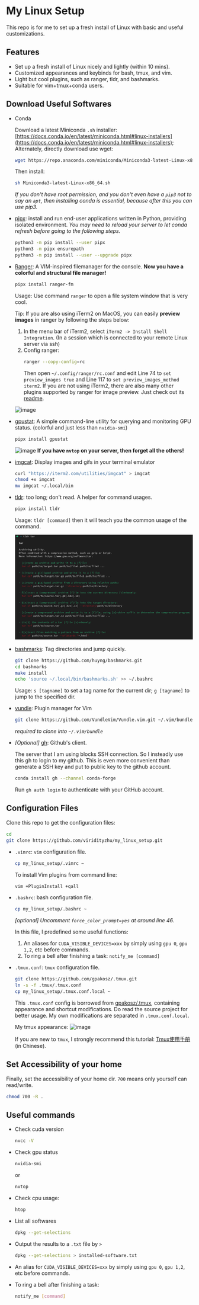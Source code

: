 # My Linux Setup

This repo is for me to set up a fresh install of Linux with basic and useful customizations.

## Features

- Set up a fresh install of Linux nicely and lightly (within 10 mins).
- Customized appearances and keybinds for bash, tmux, and vim.
- Light but cool plugins, such as ranger, tldr, and bashmarks.
- Suitable for vim+tmux+conda users.

## Download Useful Softwares

- Conda

  Download a latest Miniconda `.sh` installer: [https://docs.conda.io/en/latest/miniconda.html#linux-installers](https://docs.conda.io/en/latest/miniconda.html#linux-installers);
  Alternately, directly download use wget:
  ```bash
  wget https://repo.anaconda.com/miniconda/Miniconda3-latest-Linux-x86_64.sh
  ```
  Then install:
  ```bash
  sh Miniconda3-latest-Linux-x86_64.sh
  ```
  *If you don't have root permission, and you don't even have a `pip3` not to say an `apt`, then installing conda is essential, because after this you can use pip3.*

- [pipx](https://pypa.github.io/pipx/): install and run end-user applications written in Python, providing isolated environment.
  *You may need to reload your server to let conda refresh before going to the following steps.*
  ```bash
  python3 -m pip install --user pipx
  python3 -m pipx ensurepath
  python3 -m pip install --user --upgrade pipx
  ```

- [Ranger](https://github.com/ranger/ranger): A VIM-inspired filemanager for the console. **Now you have a colorful and structural file manager!**
  ```bash
  pipx install ranger-fm
  ```
  Usage: Use command `ranger` to open a file system window that is very cool.
  
  Tip: If you are also using iTerm2 on MacOS, you can easily **preview images** in ranger by following the steps below:
  1. In the menu bar of iTerm2, select `iTerm2 -> Install Shell Integration`. (In a session which is connected to your remote Linux server via ssh)
  2. Config ranger:
     ```bash
     ranger --copy-config=rc
     ```
     Then open `~/.config/ranger/rc.conf` and edit Line 74 to `set preview_images true` and Line 117 to `set preview_images_method iterm2`.
  If you are not using iTerm2, there are also many other plugins supported by ranger for image preview. Just check out its [readme](https://github.com/ranger/ranger).
  
  ![image](https://user-images.githubusercontent.com/39082096/229707017-516f3dd9-d278-4522-ae49-9c1d946291f4.png)
  
- [gpustat](https://github.com/wookayin/gpustat): A simple command-line utility for querying and monitoring GPU status. (colorful and just less than `nvidia-smi`)
  ```bash
  pipx install gpustat
  ```
  ![image](https://user-images.githubusercontent.com/39082096/235125924-21a18062-808e-4dc1-855c-899c5a551938.png)
  **If you have `nvtop` on your server, then forget all the others!**
  
- [imgcat](https://github.com/danielgatis/imgcat): Display images and gifs in your terminal emulator
  ```bash
  curl "https://iterm2.com/utilities/imgcat" > imgcat
  chmod +x imgcat
  mv imgcat ~/.local/bin
  ```

- [tldr](https://github.com/tldr-pages/tldr): too long; don't read. A helper for command usages.
  ```bash
  pipx install tldr
  ```
  Usage: `tldr [command]` then it will teach you the common usage of the command.
  
  ![tldr](https://github.com/tldr-pages/tldr/blob/main/images/tldr-dark.png)

- [bashmarks](https://github.com/huyng/bashmarks): Tag directories and jump quickly.
  ```bash
  git clone https://github.com/huyng/bashmarks.git
  cd bashmarks
  make install
  echo 'source ~/.local/bin/bashmarks.sh' >> ~/.bashrc
  ```
  Usage: `s [tagname]` to set a tag name for the current dir; `g [tagname]` to jump to the specified dir.

- [vundle](https://github.com/VundleVim/Vundle.vim): Plugin manager for Vim
  ```bash
  git clone https://github.com/VundleVim/Vundle.vim.git ~/.vim/bundle/Vundle.vim
  ```
  *required to clone into `~/.vim/bundle`*
  
- *\[Optional\]* [gh](https://cli.github.com/manual/): Github's client.

  The server that I am using blocks SSH connection. So I insteadly use this gh to login to my github. This is even more convenient than generate a SSH key and put to public key to the github account.
  ```bash
  conda install gh --channel conda-forge
  ```
  Run `gh auth login` to authenticate with your GitHub account.
  

## Configuration Files
Clone this repo to get the configuration files:
```bash
cd
git clone https://github.com/viridityzhu/my_linux_setup.git
```

- `.vimrc`: `vim` configuration file.
  ```bash
  cp my_linux_setup/.vimrc ~
  ```
  To install Vim plugins from command line: 
  ```bash
  vim +PluginInstall +qall
  ```

- `.bashrc`: bash configuration file.
  ```bash
  cp my_linux_setup/.bashrc ~
  ```

  *\[optional\] Uncomment `force_color_prompt=yes` at around line 46.*

  In this file, I predefined some useful functions:
  1. An aliases for `CUDA_VISIBLE_DEVICES=xxx` by simply using `gpu 0`, `gpu 1,2`, etc before commands.
  2. To ring a bell after finishing a task: `notify_me [command]`

- `.tmux.conf`: `tmux` configuration file. 
  ```bash
  git clone https://github.com/gpakosz/.tmux.git
  ln -s -f .tmux/.tmux.conf
  cp my_linux_setup/.tmux.conf.local ~
  ```
  This `.tmux.conf` config is borrowed from [gpakosz/.tmux](https://github.com/gpakosz/.tmux), containing appearance and shortcut modifications. Do read the source project for better usage.
  My own modifications are separated in `.tmux.conf.local`.
  
  My tmux appearance:
  ![image](https://user-images.githubusercontent.com/39082096/229707926-2f3a6482-a18e-4383-8da2-781472df7f96.png)

  If you are new to `tmux`, I strongly recommend this tutorial: [Tmux使用手册](https://louiszhai.github.io/2017/09/30/tmux/) (in Chinese).

 
## Set Accessibility of your home

Finally, set the accessibility of your home dir. `700` means only yourself can read/write.
```bash
chmod 700 -R .
```

## Useful commands
  
- Check cuda version
  ```bash
  nvcc -V
  ```

- Check gpu status
  ```bash
  nvidia-smi
  ```
  or
  ```bash
  nvtop
  ```

- Check cpu usage: 
  ```bash
  htop
  ```
 
- List all softwares
  ```bash
  dpkg --get-selections
  ```

- Output the results to a `.txt` file by `>`
  ```bash
  dpkg --get-selections > installed-software.txt
  ```

- An alias for `CUDA_VISIBLE_DEVICES=xxx` by simply using `gpu 0`, `gpu 1,2`, etc before commands.
  
- To ring a bell after finishing a task:
  ```bash
  notify_me [command]
  ```

